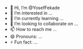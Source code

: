 - 👋 Hi, I’m @YosefFekade
- 👀 I’m interested in ...
- 🌱 I’m currently learning ...
- 💞️ I’m looking to collaborate on ...
- 📫 How to reach me ...
- 😄 Pronouns: ...
- ⚡ Fun fact: ...

<!---
YosefFekade/YosefFekade is a ✨ special ✨ repository because its `README.md` (this file) appears on your GitHub profile.
You can click the Preview link to take a look at your changes.
--->
